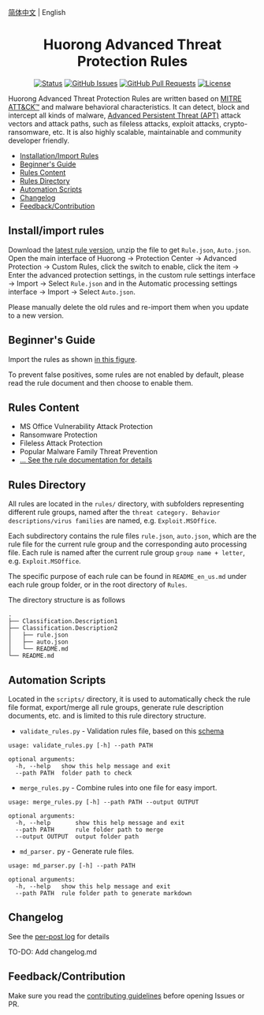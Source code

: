 [简体中文](/README.md) | English

<h1 align="center"> Huorong Advanced Threat Protection Rules</h1>

<div align="center"/>

[![Status](https://img.shields.io/badge/status-active-success.svg)]() [![GitHub Issues](https://img.shields.io/github/issues/JerryLinLinLin/Huorong-ATP-Rules)](https://github.com/JerryLinLinLin/Huorong-ATP-Rules/issues) [![GitHub Pull Requests](https://img.shields.io/github/issues-pr/JerryLinLinLin/Huorong-ATP-Rules)](https://github.com/JerryLinLinLin/Huorong-ATP-Rules/pulls) [![License](https://img.shields.io/github/license/JerryLinLinLin/Huorong-ATP-Rules)](/LICENSE)

</div>

Huorong Advanced Threat Protection Rules are written based on [MITRE ATT\&CK™](https://attack.mitre.org/) and malware behavioral characteristics. It can detect, block and intercept all kinds of malware, [Advanced Persistent Threat (APT)](https://zh.m.wikipedia.org/zh-hans/%E9%AB%98%E7%BA%A7%E9%95%BF%E6%9C%9F%E5%A8%81%E8%83%81) attack vectors and attack paths, such as fileless attacks, exploit attacks, crypto-ransomware, etc. It is also highly scalable, maintainable and community developer friendly.

- [Installation/Import Rules](#installimport-rules)
- [Beginner's Guide](#beginners-guide)
- [Rules Content](#rules-content)
- [Rules Directory](#rules-directory)
- [Automation Scripts](#automation-scripts)
- [Changelog](#changelog)
- [Feedback/Contribution](#feedbackcontribution)

## Install/import rules

Download the [latest rule version](https://github.com/JerryLinLinLin/Huorong-ATP-Rules/releases/latest), unzip the file to get `Rule.json`, `Auto.json`. Open the main interface of Huorong -> Protection Center -> Advanced Protection -> Custom Rules, click the switch to enable, click the item -> Enter the advanced protection settings, in the custom rule settings interface -> Import -> Select `Rule.json` and in the Automatic processing settings interface -> Import -> Select `Auto.json`.

Please manually delete the old rules and re-import them when you update to a new version.

## Beginner's Guide

Import the rules as shown [in this figure](images/import_rules.jpg).

To prevent false positives, some rules are not enabled by default, please read the rule document and then choose to enable them.

## Rules Content

- MS Office Vulnerability Attack Protection
- Ransomware Protection
- Fileless Attack Protection
- Popular Malware Family Threat Prevention
- [... See the rule documentation for details](/rules/README_en_us.md)

## Rules Directory

All rules are located in the `rules/` directory, with subfolders representing different rule groups, named after the `threat category. Behavior descriptions/virus families` are named, e.g. `Exploit.MSOffice`.

Each subdirectory contains the rule files `rule.json`, `auto.json`, which are the rule file for the current rule group and the corresponding auto processing file. Each rule is named after the current rule group `group name + letter`, e.g. `Exploit.MSOffice`.

The specific purpose of each rule can be found in `README_en_us.md` under each rule group folder, or in the root directory of `Rules`.

The directory structure is as follows

    .
    ├── Classification.Description1
    ├── Classification.Description2
    │   ├── rule.json
    │   ├── auto.json
    │   └── README.md
    └── README.md

## Automation Scripts

Located in the `scripts/` directory, it is used to automatically check the rule file format, export/merge all rule groups, generate rule description documents, etc. and is limited to this rule directory structure.

- `validate_rules.py` - Validation rules file, based on this [schema](https://github.com/JerryLinLinLin/Huorong-HIPS-Rule-Schema)

<!---->

    usage: validate_rules.py [-h] --path PATH

    optional arguments:
      -h, --help   show this help message and exit
      --path PATH  folder path to check

- `merge_rules.py` - Combine rules into one file for easy import.

<!---->

    usage: merge_rules.py [-h] --path PATH --output OUTPUT

    optional arguments:
      -h, --help       show this help message and exit
      --path PATH      rule folder path to merge
      --output OUTPUT  output folder path

- `md_parser.` py - Generate rule files.

<!---->

    usage: md_parser.py [-h] --path PATH

    optional arguments:
      -h, --help   show this help message and exit
      --path PATH  rule folder path to generate markdown

## Changelog

See the [per-post log](https://github.com/JerryLinLinLin/Huorong-ATP-Rules/releases/latest) for details

TO-DO: Add changelog.md

## Feedback/Contribution

Make sure you read the [contributing guidelines](/CONTRIBUTING.md) before opening Issues or PR.
